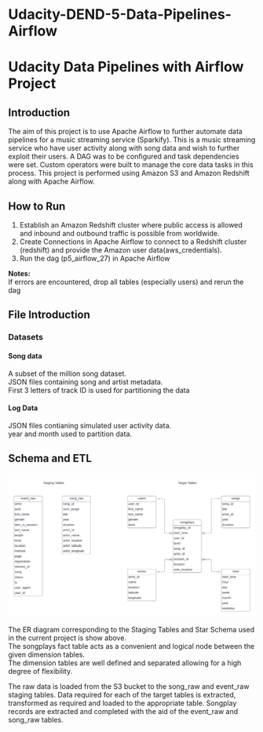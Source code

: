# Udacity-DEND-5-Data-Pipelines-Airflow

# Udacity Data Pipelines with Airflow Project

## Introduction

The aim of this project is to use Apache Airflow to further automate data pipelines for a music streaming service (Sparkify). This is a music streaming service who have user activity along with song data and wish to further exploit their users. A DAG was to be configured and task dependencies were set. Custom operators were built to manage the core data tasks in this process. This project is performed using Amazon S3 and Amazon Redshift along with Apache Airflow.

## How to Run

1. Establish an Amazon Redshift cluster where public access is allowed and inbound and outbound traffic is possible from worldwide.
2. Create Connections in Apache Airflow to connect to a Redshift cluster (redshift) and provide the Amazon user data(aws_credentials).
3. Run the dag (p5_airflow_27) in Apache Airflow

**Notes:**  
If errors are encountered, drop all tables (especially users) and rerun the dag

## File Introduction
### Datasets

#### Song data  
A subset of the million song dataset.  
JSON files containing song and artist metadata.  
First 3 letters of track ID is used for partitioning the data
#### Log Data
JSON files contianing simulated user activity data.  
year and month used to partition data.

## Schema and ETL
![ER Diagram for Sparkify Project](er.png)

The ER diagram corresponding to the Staging Tables and Star Schema used in the current project is show above.  
The songplays fact table acts as a convenient and logical node between the given dimension tables.  
The dimension tables are well defined and separated allowing for a high degree of flexibility.  

The raw data is loaded from the S3 bucket to the song_raw and event_raw staging tables.
Data required for each of the target tables is extracted, transformed as required and loaded to the appropriate table.
Songplay records are extracted and completed with the aid of the event_raw and song_raw tables.  





